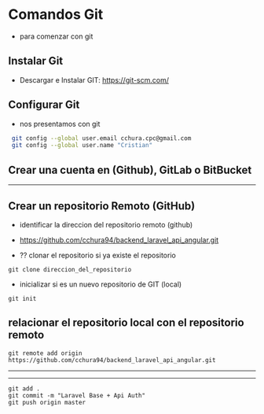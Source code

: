 # Comandos Git
- para comenzar con git 
## Instalar Git
- Descargar e Instalar GIT: https://git-scm.com/
## Configurar Git
- nos presentamos con git
``` bash
 git config --global user.email cchura.cpc@gmail.com
 git config --global user.name "Cristian"
```
## Crear una cuenta en (Github), GitLab o BitBucket

-------------------------------
## Crear un repositorio Remoto (GitHub)
- identificar la direccion del repositorio remoto (github)
- https://github.com/cchura94/backend_laravel_api_angular.git

- ?? clonar el repositorio si ya existe el repositorio
```
git clone direccion_del_repositorio
```
- inicializar si es un nuevo repositorio de GIT (local)
```
git init
```
## relacionar el repositorio local con el repositorio remoto
```
git remote add origin https://github.com/cchura94/backend_laravel_api_angular.git
```
--------
--------
```
git add .
git commit -m "Laravel Base + Api Auth"
git push origin master
```